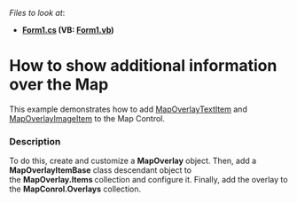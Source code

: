 <!-- default file list -->
*Files to look at*:

* **[Form1.cs](./CS/MapOverlaysSample/Form1.cs) (VB: [Form1.vb](./VB/MapOverlaysSample/Form1.vb))**
<!-- default file list end -->
# How to show additional information over the Map 


This example demonstrates how to add <a href="https://documentation.devexpress.com/WindowsForms/DevExpress.XtraMap.MapOverlayTextItem.class">MapOverlayTextItem</a> and <a href="https://documentation.devexpress.com/WindowsForms/DevExpress.XtraMap.MapOverlayImageItem.class">MapOverlayImageItem</a> to the Map Control.


<h3>Description</h3>

<p>To do this,&nbsp;create and customize a&nbsp;<strong>MapOverlay</strong>&nbsp;object. Then, add&nbsp;a <strong>MapOverlayItemBase</strong>&nbsp;class descendant object to the&nbsp;<strong>MapOverlay.Items&nbsp;</strong>collection and configure it. Finally, add the overlay to the&nbsp;<strong>MapConrol.Overlays</strong>&nbsp;collection.</p>

<br/>


